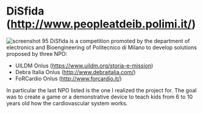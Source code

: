 # DiSfida (http://www.peopleatdeib.polimi.it/)
![screenshot 95](https://user-images.githubusercontent.com/32873849/42754342-6ce8f9c6-88f4-11e8-92da-ab0319ff8612.png)
DiSfida is a competition promoted by the department of electronics and Bioengineering of Politecnico di Milano to develop solutions proposed by three NPO:
- UILDM Onlus (https://www.uildm.org/storia-e-mission)
- Debra	Italia	Onlus (http://www.debraitalia.com/)
- FoRCardio Onlus (http://www.forcardio.it/)

In particular the last NPO listed is the one I realized the project for. The goal was to create a game or a demonstrative device to teach kids from 6 to 10 years old how the cardiovascular system works. 
